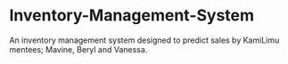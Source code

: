 # Inventory-Management-System
An inventory management system designed to predict sales by KamiLimu mentees; Mavine, Beryl and Vanessa.
